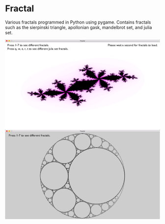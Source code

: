 # Fractal
Various fractals programmed in Python using pygame. Contains fractals such as the sierpinski triangle, apollonian gask, mandelbrot set, and julia set.

![alt-text](ss1.png)
![alt-text](ss2.png)
